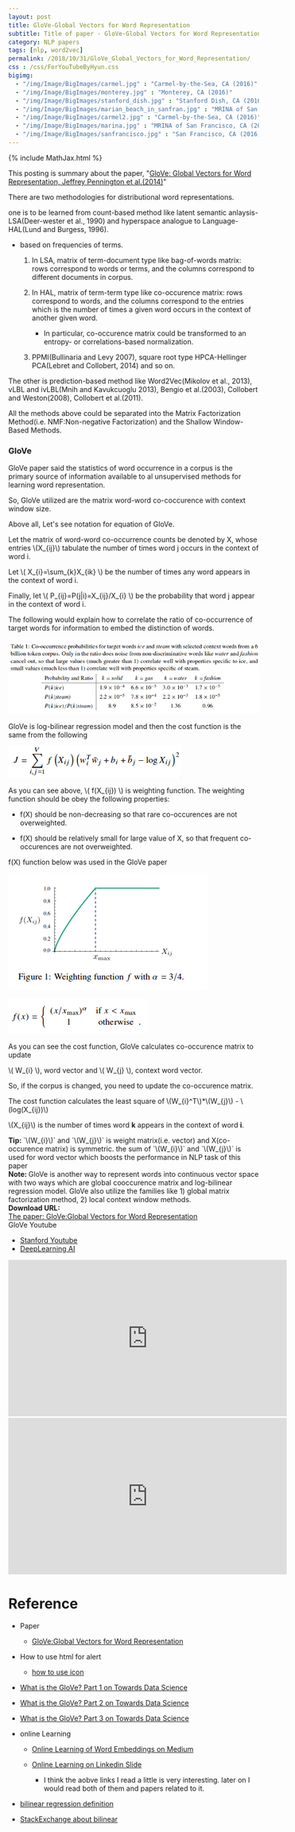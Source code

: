 ```yaml
---
layout: post
title: GloVe-Global Vectors for Word Representation
subtitle: Title of paper - GloVe-Global Vectors for Word Representation
category: NLP papers
tags: [nlp, word2vec]
permalink: /2018/10/31/GloVe_Global_Vectors_for_Word_Representation/
css : /css/ForYouTubeByHyun.css
bigimg: 
  - "/img/Image/BigImages/carmel.jpg" : "Carmel-by-the-Sea, CA (2016)"
  - "/img/Image/BigImages/monterey.jpg" : "Monterey, CA (2016)"
  - "/img/Image/BigImages/stanford_dish.jpg" : "Stanford Dish, CA (2016)"
  - "/img/Image/BigImages/marian_beach_in_sanfran.jpg" : "MRINA of San Francisco, CA (2016)"
  - "/img/Image/BigImages/carmel2.jpg" : "Carmel-by-the-Sea, CA (2016)"
  - "/img/Image/BigImages/marina.jpg" : "MRINA of San Francisco, CA (2016)"
  - "/img/Image/BigImages/sanfrancisco.jpg" : "San Francisco, CA (2016)"
---
```


{% include MathJax.html %}


This posting is summary about the paper, "[GloVe: Global Vectors for Word Representation, Jeffrey Pennington et al.(2014)](https://nlp.stanford.edu/pubs/glove.pdf)"


There are two methodologies for distributional word representations.

one is to be learned from count-based method like latent semantic anlaysis-LSA(Deer-wester et al., 1990) and hyperspace analogue to Language-HAL(Lund and Burgess, 1996).

  - based on frequencies of terms.
  
    1) In LSA, matrix of term-document type like bag-of-words matrix: rows correspond to words or terms, and the columns correspond to different documents in corpus.
    
    2) In HAL, matrix of term-term type like co-occurence matrix: rows correspond to words, and the columns correspond to the entries which is the number of times a given word occurs in the context of another given word.
       - In particular, co-occurence matrix could be transformed to an entropy- or correlations-based normalization.

    3) PPMI(Bullinaria and Levy 2007), square root type HPCA-Hellinger PCA(Lebret and Collobert, 2014) and so on.
    
The other is prediction-based method like Word2Vec(Mikolov et al., 2013), vLBL and ivLBL(Mnih and Kavukcuoglu 2013), Bengio et al.(2003), Collobert and Weston(2008), Collobert et al.(2011).


All the methods above could be separated into the Matrix Factorization Method(i.e. NMF:Non-negative Factorization) and the Shallow Window-Based Methods.


### GloVe

GloVe paper said the statistics of word occurrence in a corpus is the primary source of information available to al unsupervised methods for learning  word representation.

So, GloVe utilized are the matrix word-word co-coccurence with context window size.

Above all, Let's see notation for equation of GloVe.


Let the matrix of word-word co-occurrence counts be denoted by X, whose entries \\(X_{ij}\\) tabulate the number of times word j occurs in the context of word i.

Let \\( X_{i}=\sum_{k}X_{ik} \\) be the number of times any word appears in the context of word i.

Finally, let \\( P_{ij}=P(j\|i)=X_{ij}/X_{i} \\) be the probability that word j appear in the context of word i.


The following would explain how to correlate the ratio of co-occurrence of target words for information to embed the distinction of words. 

![](/img/Image/NaturalLanguageProcessing/NLPLabs/Paper_Investigation/Word2Vec/2018-10-31-GloVe_Global_Vectors_for_Word_Representation/Co-occurence_matrix_probability.png)


GloVe is log-bilinear regression model and then the cost function is the same from the following


![](/img/Image/NaturalLanguageProcessing/NLPLabs/Paper_Investigation/Word2Vec/2018-10-31-GloVe_Global_Vectors_for_Word_Representation/Cost_function.png)

As you can see above, \\( f(X_{ij}) \\) is weighting function. The weighting function should be obey the following properties:

 - f(X) should be non-decreasing so that rare co-occurences are not overweighted.
 
 - f(X) should be relatively small for large value of X, so that frequent co-occurences are not overweighted.

f(X) function below was used in the GloVe paper

![](/img/Image/NaturalLanguageProcessing/NLPLabs/Paper_Investigation/Word2Vec/2018-10-31-GloVe_Global_Vectors_for_Word_Representation/Weighting_function.png)

![](/img/Image/NaturalLanguageProcessing/NLPLabs/Paper_Investigation/Word2Vec/2018-10-31-GloVe_Global_Vectors_for_Word_Representation/Weigting_function_equation.png)


As you can see the cost function, GloVe calculates co-occurence matrix to update 

\\( W_{i} \\), word vector and \\( W_{j} \\), context word vector.

So, if the corpus is changed, you need to update the co-occurence matrix.

The cost function calculates the least square of \\(W_{i}^T\\)*\\(W_{j}\\) - \\(log(X_{ij})\\)

\\(X_{ij}\\) is the number of times word **k** appears in the context of word **i**. 

<div class="alert alert-success" role="alert"><i class="fa fa-check-square-o"></i> <b>Tip: </b>
`\(W_{i}\)` and `\(W_{j}\)` is weight matrix(i.e. vector) and X(co-occurence matrix) is symmetric. the sum of `\(W_{i}\)` and `\(W_{j}\)` is used for word vector which boosts the performance in NLP task of this paper
</div>

<div class="alert alert-info" role="alert"><i class="fa fa-info-circle"></i> <b>Note: </b>
GloVe is another way to represent words into continuous vector space with two ways which are global cooccurence matrix and log-bilinear regression model. GloVe also utilize the families like 1) global matrix factorization method, 2) local context window methods.
</div>
  
  
<div class="alert alert-success" role="alert"><i class="fa fa-paperclip fa-lg"></i> <b>Download URL: </b><br>
  <a href="https://nlp.stanford.edu/projects/glove/">The paper: GloVe:Global Vectors for Word Representation</a>
</div>

<div id="tutorial-section">

  <div id="tutorial-title">GloVe Youtube</div>

  <ul class="nav nav-pills">
    <li class="active"><a data-toggle="tab" href="#refrigerator">Stanford Youtube</a></li>
    <li><a data-toggle="tab" href="#refrigerator_concept">DeepLearning AI</a></li>
  </ul>

  <div class="tab-content">
    <div id="refrigerator" class="tab-pane fade in active">
      <iframe width="560" height="315" src="https://www.youtube.com/embed/ASn7ExxLZws" frameborder="0" allowfullscreen></iframe>
    </div>
    <div id="refrigerator_concept" class="tab-pane fade">
      <iframe width="560" height="315" src="https://www.youtube.com/embed/CE3PXQkbupk" frameborder="0" allowfullscreen></iframe> </div>
  </div>
</div>


# Reference 

- Paper 
  - [GloVe:Global Vectors for Word Representation](https://nlp.stanford.edu/projects/glove/)
 
- How to use html for alert
  - [how to use icon](http://idratherbewriting.com/documentation-theme-jekyll/mydoc_icons.html)
  
- [What is the GloVe? Part 1 on Towards Data Science](https://towardsdatascience.com/emnlp-what-is-glove-part-i-3b6ce6a7f970)
 
- [What is the GloVe? Part 2 on Towards Data Science](https://towardsdatascience.com/emnlp-what-is-glove-part-ii-9e5ad227ee0)

- [What is the GloVe? Part 3 on Towards Data Science](https://towardsdatascience.com/emnlp-what-is-glove-part-iii-c6090bed114)
  
- online Learning
  - [Online Learning of Word Embeddings on Medium](https://medium.com/explorations-in-language-and-learning/online-learning-of-word-embeddings-7c2889c99704)
  
  - [Online Learning on Linkedin Slide](https://www.slideshare.net/queirozfcom/online-machine-learning-introduction-and-examples)
     * I think the aobve links I read a little is very interesting. later on I would read both of them and papers related to it.
  
 - [bilinear regression definition](https://www.statisticshowto.datasciencecentral.com/bilinear-regression/)

 - [StackExchange about bilinear](https://math.stackexchange.com/questions/878325/what-is-a-bilinear-form)
